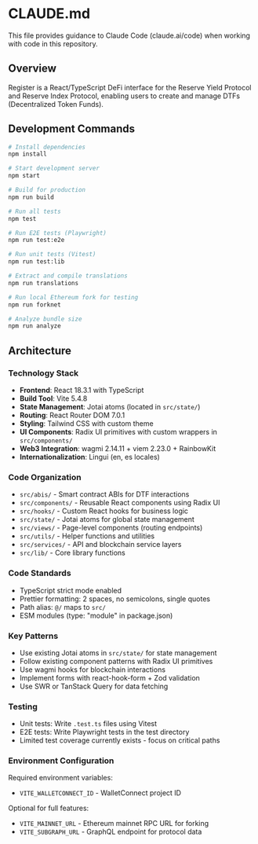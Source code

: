 # CLAUDE.md

This file provides guidance to Claude Code (claude.ai/code) when working with code in this repository.

## Overview

Register is a React/TypeScript DeFi interface for the Reserve Yield Protocol and Reserve Index Protocol, enabling users to create and manage DTFs (Decentralized Token Funds).

## Development Commands

```bash
# Install dependencies
npm install

# Start development server
npm start

# Build for production
npm run build

# Run all tests
npm test

# Run E2E tests (Playwright)
npm run test:e2e

# Run unit tests (Vitest)
npm run test:lib

# Extract and compile translations
npm run translations

# Run local Ethereum fork for testing
npm run forknet

# Analyze bundle size
npm run analyze
```

## Architecture

### Technology Stack
- **Frontend**: React 18.3.1 with TypeScript
- **Build Tool**: Vite 5.4.8
- **State Management**: Jotai atoms (located in `src/state/`)
- **Routing**: React Router DOM 7.0.1
- **Styling**: Tailwind CSS with custom theme
- **UI Components**: Radix UI primitives with custom wrappers in `src/components/`
- **Web3 Integration**: wagmi 2.14.11 + viem 2.23.0 + RainbowKit
- **Internationalization**: Lingui (en, es locales)

### Code Organization
- `src/abis/` - Smart contract ABIs for DTF interactions
- `src/components/` - Reusable React components using Radix UI
- `src/hooks/` - Custom React hooks for business logic
- `src/state/` - Jotai atoms for global state management
- `src/views/` - Page-level components (routing endpoints)
- `src/utils/` - Helper functions and utilities
- `src/services/` - API and blockchain service layers
- `src/lib/` - Core library functions

### Code Standards
- TypeScript strict mode enabled
- Prettier formatting: 2 spaces, no semicolons, single quotes
- Path alias: `@/` maps to `src/`
- ESM modules (type: "module" in package.json)

### Key Patterns
- Use existing Jotai atoms in `src/state/` for state management
- Follow existing component patterns with Radix UI primitives
- Use wagmi hooks for blockchain interactions
- Implement forms with react-hook-form + Zod validation
- Use SWR or TanStack Query for data fetching

### Testing
- Unit tests: Write `.test.ts` files using Vitest
- E2E tests: Write Playwright tests in the test directory
- Limited test coverage currently exists - focus on critical paths

### Environment Configuration
Required environment variables:
- `VITE_WALLETCONNECT_ID` - WalletConnect project ID

Optional for full features:
- `VITE_MAINNET_URL` - Ethereum mainnet RPC URL for forking
- `VITE_SUBGRAPH_URL` - GraphQL endpoint for protocol data